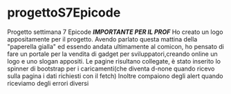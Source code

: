 # progettoS7Epicode
Progetto settimana 7 Epicode
***IMPORTANTE PER IL PROF***
Ho creato un logo appositamente per il progetto. Avendo parlato questa mattina della "paperella gialla" ed essendo andata ultimamente al comicon, ho pensato di fare un portale per la vendita di gadget per sviluppatori,creando online un logo e uno slogan appositi.
Le pagine risultano collegate, è stato inserito lo spinner di bootstrap per i caricamenti(che diventa d-none quando ricevo sulla pagina i dati richiesti con il fetch)
Inoltre compaiono degli alert quando riceviamo degli errori diversi
